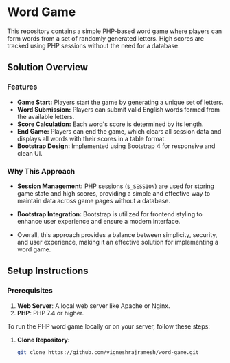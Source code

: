 # Word Game

This repository contains a simple PHP-based word game where players can form words from a set of randomly generated letters. High scores are tracked using PHP sessions without the need for a database.

## Solution Overview

### Features

- **Game Start:** Players start the game by generating a unique set of letters.
- **Word Submission:** Players can submit valid English words formed from the available letters.
- **Score Calculation:** Each word's score is determined by its length.
- **End Game:** Players can end the game, which clears all session data and displays all words with their scores in a table format.
- **Bootstrap Design:** Implemented using Bootstrap 4 for responsive and clean UI.

### Why This Approach

- **Session Management:** PHP sessions (`$_SESSION`) are used for storing game state and high scores, providing a simple and effective way to maintain data across game pages without a database.

- **Bootstrap Integration:** Bootstrap is utilized for frontend styling to enhance user experience and ensure a modern interface.

- Overall, this approach provides a balance between simplicity, security, and user experience, making it an effective solution for implementing a word game.

## Setup Instructions

### Prerequisites

1. **Web Server**: A local web server like Apache or Nginx.
2. **PHP**: PHP 7.4 or higher.
   
To run the PHP word game locally or on your server, follow these steps:

1. **Clone Repository:**
   ```bash
   git clone https://github.com/vigneshrajramesh/word-game.git
